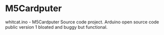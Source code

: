 # M5Cardputer

whitcat.ino - M5Cardputer Source code project. Arduino open source code public version 1  bloated and buggy but functional. 

